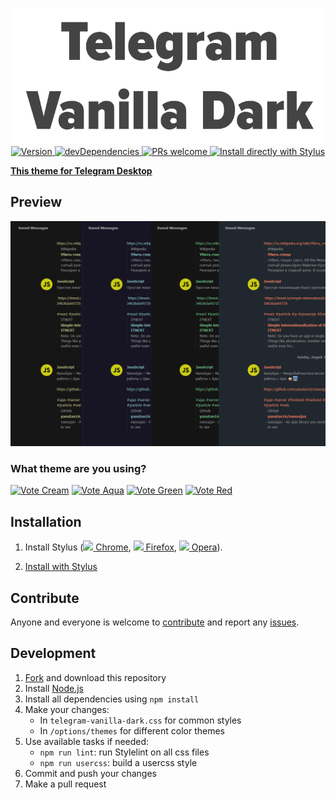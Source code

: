 <p align="center">
  <img alt="logo" src="./images/logo.png" width="580"><br/>
  <a href="https://github.com/VChet/Telegram-Vanilla-Dark-Web/tags">
    <img src="https://img.shields.io/github/tag/VChet/Telegram-Vanilla-Dark-Web.svg?label=version" alt="Version">
  </a>
  <a href="https://david-dm.org/VChet/Telegram-Vanilla-Dark-Web?type=dev">
    <img src="https://img.shields.io/david/dev/VChet/Telegram-Vanilla-Dark-Web.svg?label=devDependencies" alt="devDependencies">
  </a>
  <a href="http://makeapullrequest.com">
    <img src="https://img.shields.io/badge/PRs-welcome-brightgreen.svg" alt="PRs welcome">
  </a>
  <a href="https://github.com/VChet/Telegram-Vanilla-Dark-Web/raw/master/telegram-vanilla-dark.user.css">
    <img src="https://img.shields.io/badge/Install%20directly%20with-Stylus-00adad.svg" alt="Install directly with Stylus">
  </a>
</p>

**[This theme for Telegram Desktop](https://github.com/VChet/Telegram-Vanilla-Dark-Desktop)**

## Preview

![Preview](./images/preview.png)

### What theme are you using?

[![Vote Cream](https://api.gh-polls.com/poll/01D95XHBSFHZ99YZVMJQP1J1Q6/Cream)](https://api.gh-polls.com/poll/01D95XHBSFHZ99YZVMJQP1J1Q6/Cream/vote)
[![Vote Aqua](https://api.gh-polls.com/poll/01D95XHBSFHZ99YZVMJQP1J1Q6/Aqua)](https://api.gh-polls.com/poll/01D95XHBSFHZ99YZVMJQP1J1Q6/Aqua/vote)
[![Vote Green](https://api.gh-polls.com/poll/01D95XHBSFHZ99YZVMJQP1J1Q6/Green)](https://api.gh-polls.com/poll/01D95XHBSFHZ99YZVMJQP1J1Q6/Green/vote)
[![Vote Red](https://api.gh-polls.com/poll/01D95XHBSFHZ99YZVMJQP1J1Q6/Red)](https://api.gh-polls.com/poll/01D95XHBSFHZ99YZVMJQP1J1Q6/Red/vote)

## Installation

1. Install Stylus
   ([<img src="https://raw.githubusercontent.com/alrra/browser-logos/master/src/chrome/chrome_16x16.png" /> Chrome](https://chrome.google.com/webstore/detail/stylus/clngdbkpkpeebahjckkjfobafhncgmne),
   [<img src="https://raw.githubusercontent.com/alrra/browser-logos/master/src/firefox/firefox_16x16.png" /> Firefox](https://addons.mozilla.org/en-US/firefox/addon/styl-us/),
   [<img src="https://raw.githubusercontent.com/alrra/browser-logos/master/src/opera/opera_16x16.png" /> Opera](https://addons.opera.com/en-gb/extensions/details/stylus/)).

1. [Install with Stylus](https://github.com/VChet/Telegram-Vanilla-Dark-Web/raw/master/telegram-vanilla-dark.user.css)

## Contribute

Anyone and everyone is welcome to [contribute](https://github.com/VChet/Telegram-Vanilla-Dark-Web/pulls) and report any [issues](https://github.com/VChet/Telegram-Vanilla-Dark-Web/issues).

## Development

1. [Fork](https://github.com/VChet/Telegram-Vanilla-Dark-Web/fork) and download this repository
1. Install [Node.js](https://nodejs.org/)
1. Install all dependencies using `npm install`
1. Make your changes:
   - In `telegram-vanilla-dark.css` for common styles
   - In `/options/themes` for different color themes
1. Use available tasks if needed:
   - `npm run lint`: run Stylelint on all css files
   - `npm run usercss`: build a usercss style
1. Commit and push your changes
1. Make a pull request

